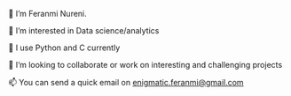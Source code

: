 
👋 I’m Feranmi Nureni.

👀 I’m interested in Data science/analytics

🌱 I use Python and C currently

💞️ I’m looking to collaborate or work on interesting and challenging projects

📫 You can send a quick email on enigmatic.feranmi@gmail.com


